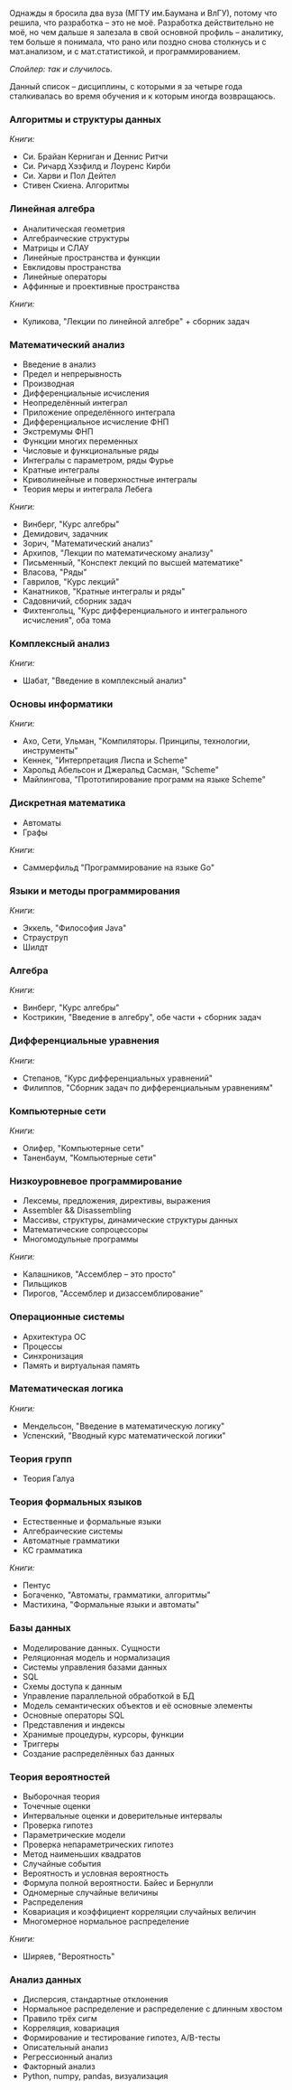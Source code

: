Однажды я бросила два вуза (МГТУ им.Баумана и ВлГУ), потому что решила, что разработка – это не моё. Разработка действительно не моё, но чем дальше я залезала в свой основной профиль – аналитику, тем больше я понимала, что рано или поздно снова столкнусь и с мат.анализом, и с мат.статистикой, и программированием.

_Спойлер: так и случилось._

Данный список – дисциплины, с которыми я за четыре года сталкивалась во время обучения и к которым иногда возвращаюсь.

### Алгоритмы и структуры данных

_Книги:_
- Си. Брайан Керниган и Деннис Ритчи
- Си. Ричард Хэзфилд и Лоуренс Кирби
- Си. Харви и Пол Дейтел
- Стивен Скиена. Алгоритмы

### Линейная алгебра 

- Аналитическая геометрия
- Алгебраические структуры
- Матрицы и СЛАУ
- Линейные пространства и функции
- Евклидовы пространства 
- Линейные операторы
- Аффинные и проективные пространства 

_Книги:_
- Куликова, "Лекции по линейной алгебре" + сборник задач

### Математический анализ

- Введение в анализ
- Предел и непрерывность
- Производная 
- Дифференциальные исчисления 
- Неопределённый интеграл
- Приложение определённого интеграла
- Дифференциальное исчисление ФНП
- Экстремумы ФНП
- Функции многих переменных
- Числовые и функциональные ряды
- Интегралы с параметром, ряды Фурье
- Кратные интегралы
- Криволинейные и поверхностные интегралы
- Теория меры и интеграла Лебега

_Книги:_
- Винберг, "Курс алгебры"
- Демидович, задачник
- Зорич, "Математический анализ"
- Архипов, "Лекции по математическому анализу"
- Письменный, "Конспект лекций по высшей математике"
- Власова, "Ряды"
- Гаврилов, "Курс лекций"
- Канатников, "Кратные интегралы и ряды"
- Садовничий, сборник задач
- Фихтенгольц, "Курс дифференциального и интегрального исчисления", оба тома

### Комплексный анализ
_Книги:_
- Шабат, "Введение в комплексный анализ"

### Основы информатики

_Книги:_
- Ахо, Сети, Ульман, "Компиляторы. Принципы, технологии, инструменты"
- Кеннек, "Интерпретация Лиспа и Scheme"
- Харольд Абельсон и Джеральд Сасман, "Scheme"
- Майлингова, "Прототипирование программ на языке Scheme"

### Дискретная математика

- Автоматы
- Графы

_Книги:_
- Саммерфильд "Программирование на языке Go"

### Языки и методы программирования

_Книги:_
- Эккель, "Философия Java"
- Страуструп 
- Шилдт

### Алгебра

_Книги:_
- Винберг, "Курс алгебры"
- Кострикин, "Введение в алгебру", обе части + сборник задач

### Дифференциальные уравнения

_Книги:_
- Степанов, "Курс дифференциальных уравнений"
- Филиппов, "Сборник задач по дифференциальным уравнениям"

### Компьютерные сети 

_Книги:_
- Олифер, "Компьютерные сети"
- Таненбаум, "Компьютерные сети"

### Низкоуровневое программирование 

- Лексемы, предложения, директивы, выражения 
- Assembler && Disassembling
- Массивы, структуры, динамические структуры данных
- Математические сопроцессоры 
- Многомодульные программы 

_Книги:_
- Калашников, "Ассемблер – это просто"
- Пильщиков
- Пирогов, "Ассемблер и дизассемблирование"

### Операционные системы 

- Архитектура ОС 
- Процессы
- Синхронизация
- Память и виртуальная память

### Математическая логика 

_Книги:_
- Мендельсон, "Введение в математическую логику"
- Успенский, "Вводный курс математической логики"

### Теория групп

- Теория Галуа

### Теория формальных языков
- Естественные и формальные языки
- Алгебраические системы
- Автоматные грамматики
- КС грамматика

_Книги:_
- Пентус
- Богаченко, "Автоматы, грамматики, алгоритмы"
- Мастихина, "Формальные языки и автоматы"

### Базы данных

- Моделирование данных. Сущности
- Реляционная модель и нормализация 
- Системы управления базами данных 
- SQL
- Схемы доступа к данным 
- Управление параллельной обработкой в БД 
- Модель семантических объектов и её основные элементы 
- Основные операторы SQL
- Представления и индексы
- Хранимые процедуры, курсоры, функции
- Триггеры 
- Создание распределённых баз данных

### Теория вероятностей 

- Выборочная теория
- Точечные оценки
- Интервальные оценки и доверительные интервалы
- Проверка гипотез
- Параметрические модели
- Проверка непараметрических гипотез
- Метод наименьших квадратов
- Случайные события
- Вероятность и условная вероятность
- Формула полной вероятности. Байес и Бернулли
- Одномерные случайные величины
- Распределения 
- Ковариация и коэффициент корреляции случайных величин 
- Многомерное нормальное распределение 

_Книги:_
- Ширяев, "Вероятность"

### Анализ данных

- Дисперсия, стандартные отклонения
- Нормальное распределение и распределение с длинным хвостом
- Правило трёх сигм
- Корреляция, ковариация 
- Формирование и тестирование гипотез, A/B-тесты
- Описательный анализ
- Регрессионный анализ
- Факторный анализ
- Python, numpy, pandas, визуализация